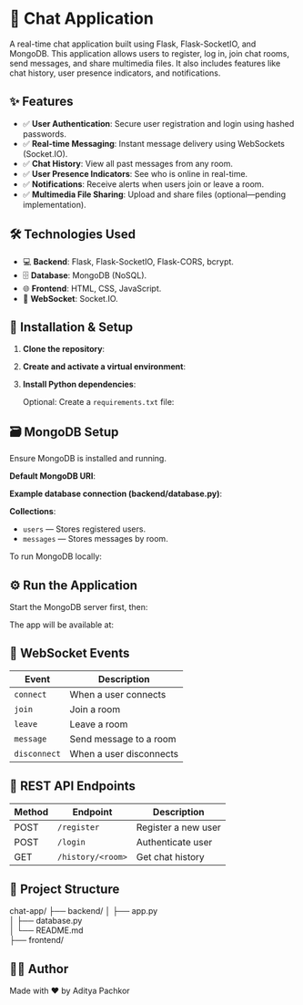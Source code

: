 
# 💬 Chat Application

A real-time chat application built using Flask, Flask-SocketIO, and MongoDB. This application allows users to register, log in, join chat rooms, send messages, and share multimedia files. It also includes features like chat history, user presence indicators, and notifications.

## ✨ Features

- ✅ **User Authentication**: Secure user registration and login using hashed passwords.
- ✅ **Real-time Messaging**: Instant message delivery using WebSockets (Socket.IO).
- ✅ **Chat History**: View all past messages from any room.
- ✅ **User Presence Indicators**: See who is online in real-time.
- ✅ **Notifications**: Receive alerts when users join or leave a room.
- ✅ **Multimedia File Sharing**: Upload and share files (optional—pending implementation).

## 🛠 Technologies Used

- 💻 **Backend**: Flask, Flask-SocketIO, Flask-CORS, bcrypt.
- 🗄 **Database**: MongoDB (NoSQL).
- 🌐 **Frontend**: HTML, CSS, JavaScript.
- 📡 **WebSocket**: Socket.IO.

## 🚀 Installation & Setup

1. **Clone the repository**:
   <!--
   git clone https://github.com/yourusername/chat-app.git](https://github.com/adityapachkor7573/PRODIGY_FS_04.git
   cd chat-app/backend
   -->

2. **Create and activate a virtual environment**:
   <!--
   python -m venv venv
   source venv/bin/activate       # Linux/macOS
   venv\Scripts\activate          # Windows
   -->

3. **Install Python dependencies**:
   <!--
   pip install flask flask-socketio flask-cors pymongo bcrypt
    -->

   Optional: Create a `requirements.txt` file:
   <!-- 
   txt
   flask
   flask-socketio
   flask-cors
   pymongo
   bcrypt
   -->

## 🗃 MongoDB Setup

Ensure MongoDB is installed and running.

**Default MongoDB URI**:
<!--
mongodb://localhost:27017
 -->

**Example database connection (backend/database.py)**:
<!--
python
from pymongo import MongoClient

client = MongoClient("mongodb://localhost:27017")
db = client.chatapp
-->

**Collections**:
- `users` — Stores registered users.
- `messages` — Stores messages by room.

To run MongoDB locally:
<!-- 
mongod
 -->

## ⚙️ Run the Application

Start the MongoDB server first, then:
<!-- 
python app.py
 -->

The app will be available at:
<!-- 
http://localhost:5000 
-->


## 📡 WebSocket Events

| Event        | Description               |
|--------------|---------------------------|
| `connect`    | When a user connects      |
| `join`       | Join a room               |
| `leave`      | Leave a room              |
| `message`    | Send message to a room    |
| `disconnect` | When a user disconnects   |

## 🔌 REST API Endpoints

| Method | Endpoint           | Description               |
|--------|--------------------|---------------------------|
| POST   | `/register`        | Register a new user       |
| POST   | `/login`           | Authenticate user         |
| GET    | `/history/<room>`  | Get chat history          |

## 📁 Project Structure

chat-app/
├── backend/
│   ├── app.py              
│   ├── database.py         
│   └── README.md           
├── frontend/               

## 👨‍💻 Author

Made with ❤️ by Aditya Pachkor
